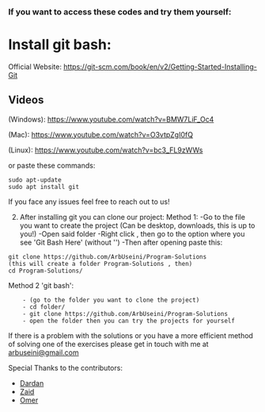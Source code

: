 ### If you want to access these codes and try them yourself:

# Install git bash: 
Official Website: https://git-scm.com/book/en/v2/Getting-Started-Installing-Git

## Videos
(Windows):
https://www.youtube.com/watch?v=BMW7LiF_Oc4

(Mac):
https://www.youtube.com/watch?v=O3vtpZgI0fQ

(Linux):
https://www.youtube.com/watch?v=bc3_FL9zWWs

or paste these commands:
```
sudo apt-update
sudo apt install git
```
If you face any issues feel free to reach out to us!

2. After installing git you can clone our project:
Method 1:
    -Go to the file you want to create the project (Can be desktop, downloads, this is up to you!)
    -Open said folder
    -Right click , then go to the option where you see 'Git Bash Here' (without '')
    -Then after opening paste this:
```
git clone https://github.com/ArbUseini/Program-Solutions
(this will create a folder Program-Solutions , then)
cd Program-Solutions/
```


Method 2 'git bash':
```
    - (go to the folder you want to clone the project)
    - cd folder/
    - git clone https://github.com/ArbUseini/Program-Solutions
    - open the folder then you can try the projects for yourself        
```
If there is a problem with the solutions or you have a more efficient method of solving one of the exercises please get in touch with me at arbuseini@gmail.com

Special Thanks to the contributors:
- [Dardan]()
- [Zaid](https://github.com/Zaid995)
- [Omer](https://github.com/omertairi04)
